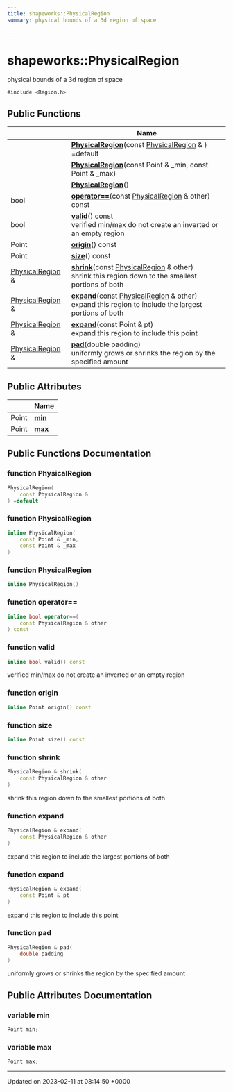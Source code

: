 ```yaml
---
title: shapeworks::PhysicalRegion
summary: physical bounds of a 3d region of space 

---
```


# shapeworks::PhysicalRegion



physical bounds of a 3d region of space 


`#include <Region.h>`

## Public Functions

|                | Name           |
| -------------- | -------------- |
| | **[PhysicalRegion](../Classes/classshapeworks_1_1PhysicalRegion.md#function-physicalregion)**(const [PhysicalRegion](../Classes/classshapeworks_1_1PhysicalRegion.md) & ) =default |
| | **[PhysicalRegion](../Classes/classshapeworks_1_1PhysicalRegion.md#function-physicalregion)**(const Point & _min, const Point & _max) |
| | **[PhysicalRegion](../Classes/classshapeworks_1_1PhysicalRegion.md#function-physicalregion)**() |
| bool | **[operator==](../Classes/classshapeworks_1_1PhysicalRegion.md#function-operator==)**(const [PhysicalRegion](../Classes/classshapeworks_1_1PhysicalRegion.md) & other) const |
| bool | **[valid](../Classes/classshapeworks_1_1PhysicalRegion.md#function-valid)**() const<br>verified min/max do not create an inverted or an empty region  |
| Point | **[origin](../Classes/classshapeworks_1_1PhysicalRegion.md#function-origin)**() const |
| Point | **[size](../Classes/classshapeworks_1_1PhysicalRegion.md#function-size)**() const |
| [PhysicalRegion](../Classes/classshapeworks_1_1PhysicalRegion.md) & | **[shrink](../Classes/classshapeworks_1_1PhysicalRegion.md#function-shrink)**(const [PhysicalRegion](../Classes/classshapeworks_1_1PhysicalRegion.md) & other)<br>shrink this region down to the smallest portions of both  |
| [PhysicalRegion](../Classes/classshapeworks_1_1PhysicalRegion.md) & | **[expand](../Classes/classshapeworks_1_1PhysicalRegion.md#function-expand)**(const [PhysicalRegion](../Classes/classshapeworks_1_1PhysicalRegion.md) & other)<br>expand this region to include the largest portions of both  |
| [PhysicalRegion](../Classes/classshapeworks_1_1PhysicalRegion.md) & | **[expand](../Classes/classshapeworks_1_1PhysicalRegion.md#function-expand)**(const Point & pt)<br>expand this region to include this point  |
| [PhysicalRegion](../Classes/classshapeworks_1_1PhysicalRegion.md) & | **[pad](../Classes/classshapeworks_1_1PhysicalRegion.md#function-pad)**(double padding)<br>uniformly grows or shrinks the region by the specified amount  |

## Public Attributes

|                | Name           |
| -------------- | -------------- |
| Point | **[min](../Classes/classshapeworks_1_1PhysicalRegion.md#variable-min)**  |
| Point | **[max](../Classes/classshapeworks_1_1PhysicalRegion.md#variable-max)**  |

## Public Functions Documentation

### function PhysicalRegion

```cpp
PhysicalRegion(
    const PhysicalRegion & 
) =default
```


### function PhysicalRegion

```cpp
inline PhysicalRegion(
    const Point & _min,
    const Point & _max
)
```


### function PhysicalRegion

```cpp
inline PhysicalRegion()
```


### function operator==

```cpp
inline bool operator==(
    const PhysicalRegion & other
) const
```


### function valid

```cpp
inline bool valid() const
```

verified min/max do not create an inverted or an empty region 

### function origin

```cpp
inline Point origin() const
```


### function size

```cpp
inline Point size() const
```


### function shrink

```cpp
PhysicalRegion & shrink(
    const PhysicalRegion & other
)
```

shrink this region down to the smallest portions of both 

### function expand

```cpp
PhysicalRegion & expand(
    const PhysicalRegion & other
)
```

expand this region to include the largest portions of both 

### function expand

```cpp
PhysicalRegion & expand(
    const Point & pt
)
```

expand this region to include this point 

### function pad

```cpp
PhysicalRegion & pad(
    double padding
)
```

uniformly grows or shrinks the region by the specified amount 

## Public Attributes Documentation

### variable min

```cpp
Point min;
```


### variable max

```cpp
Point max;
```


-------------------------------

Updated on 2023-02-11 at 08:14:50 +0000